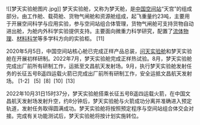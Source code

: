 ![[梦天实验舱图片.jpg]]
梦天实验舱，又称为梦天舱，是[中国空间站](https://baike.baidu.com/item/%E4%B8%AD%E5%9B%BD%E7%A9%BA%E9%97%B4%E7%AB%99/6287565?fromModule=lemma_inlink)“天宫”的组成部分。由工作舱、载荷舱、货物气闸舱和资源舱组成，起飞重量约23吨，主要用于开展空间科学与应用实验，参与空间站组合体管理，货物气闸舱可支持货物自动进出舱，为舱内外科学实验提供支持。主要面向微重力科学研究，配置了[流体物理](https://baike.baidu.com/item/%E6%B5%81%E4%BD%93%E7%89%A9%E7%90%86/761802?fromModule=lemma_inlink)、[材料科学](https://baike.baidu.com/item/%E6%9D%90%E6%96%99%E7%A7%91%E5%AD%A6/435928?fromModule=lemma_inlink)等多学科方向的实验柜。 [11] 

2020年5月5日，中国空间站核心舱已完成正样产品总装，[问天实验舱](https://baike.baidu.com/item/%E9%97%AE%E5%A4%A9%E5%AE%9E%E9%AA%8C%E8%88%B1/60097054?fromModule=lemma_inlink)和梦天实验舱在开展初样研制。2022年7月，梦天实验舱完成正样热试验。8月，梦天实验舱完成出厂前所有研制工作，运抵至文昌航天发射场。9月，执行梦天实验舱发射任务的长征五号B遥四运载火箭已完成出厂前所有研制工作，安全运抵文昌航天发射场。 [1-2]   [5]  [8]  [10]  [13] 

2022年10月31日15时37分，梦天实验舱搭乘长征五号B遥四运载火箭，在中国文昌航天发射场发射升空，约8分钟后，梦天实验舱与火箭成功分离并准确进入预定轨道，发射任务取得圆满成功。梦天实验舱将按照预定程序与空间站组合体交会对接。完成有关功能测试后，梦天实验舱将按计划实施转位。